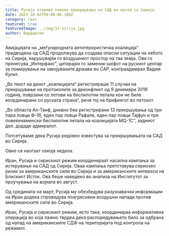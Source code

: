 ```yaml
---
title: Русија открива повеќе прекршувања на САД во врска со Сирија
date: 2023-10-02T09:00:06.180Z
category: свет
featured: true
featuredImage: ../img/11-sirija.jpg
author: Вардарски
---
```

Авијацијата на „меѓународната антитерористичка коалиција“ предводена од САД продолжува да создава опасни ситуации на небото на Сирија, нарушувајќи го воздушниот простор на таа земја. Ова го пренесува „Интерфакс“, цитирајќи го заменик-шефот на рускиот центар за помирување на завојуваните држави во САР, контраадмирал Вадим Кулит.

„Во текот на денот „коалицијата“ регистрираше 11 случаи на прекршување на протоколите за деконфликт од 9 декември 2019 година, поврзани со летови на беспилотни летала кои не биле координирани со руската страна“, рече тој на брифингот во петокот.

„Во областа Ал-Танф, дневно беа регистрирани 13 прекршувања од три пара ловци Ф-16, еден пар ловци Рафале, еден пар ловци Тајфун и три повеќенаменски беспилотни летала на коалицијата MQ-1C“, задниот дел. додаде адмиралот.

Потсетуваме дека Русија редовно известува за прекршувањата на САД во Сирија.

Овие се наоѓаат секоја недела.

Иран, Русија и сирискиот режим координираат насилна кампања за истерување на САД од Сирија. Оваа кампања претставува сериозен ризик за американските сили во Сирија и за американските интереси на Блискиот Исток. Ова беше наведено во анализа на Институтот за проучување на војната во август.

Од средината на март, Русија му обезбедува разузнавачки информации на Иран додека спроведува поагресивни воздушни напади против американските сили во Сирија.

Иран, Русија и сирискиот режим, исто така, координираа информативна операција во која лажно тврдеа дека распоредувањето било за одбрана од напад на американските СДФ на територијата под контрола на режимот.